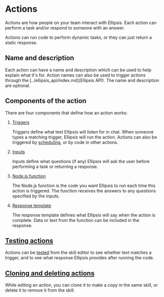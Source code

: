 # Actions

Actions are how people on your team interact with Ellipsis. Each action can perform a task and/or respond to someone with an answer.

Actions can run code to perform dynamic tasks, or they can just return a static response.

## Name and description

Each action can have a name and description which can be used to help explain what it's for. Action names can also be used to trigger actions through the [../ellipsis_api/index.md](Ellipsis API). The name and description are optional.

## Components of the action

There are four components that define how an action works:

1. [Triggers](./triggers.md)

    Triggers define what text Ellipsis will listen for in chat. When someone types a matching trigger, Ellipsis will run the action. Actions can also be triggered by [scheduling](../../users/scheduling/index.md), or by code in other actions.

2. [Inputs](./inputs.md)

    Inputs define what questions (if any) Ellipsis will ask the user before performing a task or returning a response.

3. [Node.js function](./function.md)

    The Node.js function is the code you want Ellipsis to run each time this action is triggered. The function receives the answers to any questions specified by the inputs.

4. [Response template](./template.md)

    The response template defines what Ellipsis will say when the action is complete. Data or text from the function can be included in the response.

## [Testing actions](./testing.md)

Actions can be [tested](./testing.md) from the skill editor to see whether text matches a trigger, and to see what response Ellipsis provides after running the code.

## [Cloning and deleting actions](./cloning_deleting.md)

While editing an action, you can clone it to make a copy in the same skill, or delete it to remove it from the skill.
